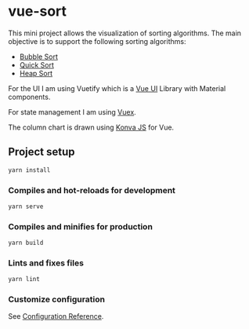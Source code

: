 # vue-sort

This mini project allows the visualization of sorting algorithms. The main objective is to support the following sorting algorithms:

* [Bubble Sort](https://upload.wikimedia.org/wikipedia/commons/thumb/8/83/Bubblesort-edited-color.svg/220px-Bubblesort-edited-color.svg.png)
* [Quick Sort](https://en.wikipedia.org/wiki/Quicksort)
* [Heap Sort](https://en.wikipedia.org/wiki/Heapsort)

For the UI I am using Vuetify which is a [Vue UI](https://vuetifyjs.com/en/getting-started/quick-start/) Library with Material components.

For state management I am using [Vuex](https://vuex.vuejs.org/).

The column chart is drawn using [Konva JS](https://konvajs.org/docs/vue/index.html) for Vue.

## Project setup

```bash
yarn install
```

### Compiles and hot-reloads for development

```bash
yarn serve
```

### Compiles and minifies for production

```bash
yarn build
```

### Lints and fixes files

```bash
yarn lint
```

### Customize configuration

See [Configuration Reference](https://cli.vuejs.org/config/).
